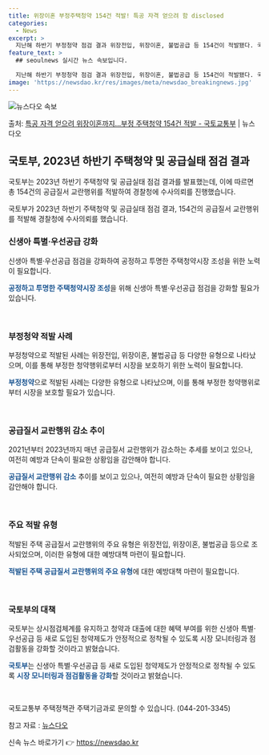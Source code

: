 ```yaml
---
title: 위장이혼 부정주택청약 154건 적발! 특공 자격 얻으려 함 disclosed
categories:
  - News
excerpt: >
  지난해 하반기 부정청약 점검 결과 위장전입, 위장이혼, 불법공급 등 154건이 적발됐다. 국토교통부는 202…
feature_text: >
  ## seoulnews 실시간 뉴스 속보입니다.

  지난해 하반기 부정청약 점검 결과 위장전입, 위장이혼, 불법공급 등 154건이 적발됐다. 국토교통부는 202…
image: 'https://newsdao.kr/res/images/meta/newsdao_breakingnews.jpg'
---
```


![뉴스다오 속보](https://newsdao.kr/res/images/meta/newsdao_breakingnews.jpg)

<p>출처: <a href="https://newsdao.kr/3605" rel="dofollow">특공 자격 얻으려 위장이혼까지…부정 주택청약 154건 적발 - 국토교통부</a> | 뉴스다오</p>

<h2 data-ke-size="size26">국토부, 2023년 하반기 주택청약 및 공급실태 점검 결과</h2>
국토부는 2023년 하반기 주택청약 및 공급실태 점검 결과를 발표했는데, 이에 따르면 총 154건의 공급질서 교란행위를 적발하여 경찰청에 수사의뢰를 진행했습니다.

<p data-ke-size="size16">국토부가 2023년 하반기 주택청약 및 공급실태 점검 결과, 154건의 공급질서 교란행위를 적발해 경찰청에 수사의뢰를 했습니다.</p>

<h3>신생아 특별·우선공급 강화</h3>
신생아 특별·우선공급 점검을 강화하여 공정하고 투명한 주택청약시장 조성을 위한 노력이 필요합니다.

<p data-ke-size="size16"><b><span style="color: #1a5490;">공정하고 투명한 주택청약시장 조성</span></b>을 위해 신생아 특별·우선공급 점검을 강화할 필요가 있습니다.</p>
<p data-ke-size="size16">&nbsp;</p>

<h3>부정청약 적발 사례</h3>
부정청약으로 적발된 사례는 위장전입, 위장이혼, 불법공급 등 다양한 유형으로 나타났으며, 이를 통해 부정한 청약행위로부터 시장을 보호하기 위한 노력이 필요합니다.

<p data-ke-size="size16"><b><span style="color: #1a5490;">부정청약</span></b>으로 적발된 사례는 다양한 유형으로 나타났으며, 이를 통해 부정한 청약행위로부터 시장을 보호할 필요가 있습니다.</p>
<p data-ke-size="size16">&nbsp;</p>

<h3>공급질서 교란행위 감소 추이</h3>
2021년부터 2023년까지 매년 공급질서 교란행위가 감소하는 추세를 보이고 있으나, 여전히 예방과 단속이 필요한 상황임을 감안해야 합니다.

<p data-ke-size="size16"><b><span style="color: #1a5490;">공급질서 교란행위 감소</span></b> 추이를 보이고 있으나, 여전히 예방과 단속이 필요한 상황임을 감안해야 합니다.</p>
<p data-ke-size="size16">&nbsp;</p>

<h3>주요 적발 유형</h3>
적발된 주택 공급질서 교란행위의 주요 유형은 위장전입, 위장이혼, 불법공급 등으로 조사되었으며, 이러한 유형에 대한 예방대책 마련이 필요합니다.

<p data-ke-size="size16"><b><span style="color: #1a5490;">적발된 주택 공급질서 교란행위의 주요 유형</span></b>에 대한 예방대책 마련이 필요합니다.</p>
<p data-ke-size="size16">&nbsp;</p>

<h3>국토부의 대책</h3>
국토부는 상시점검체계를 유지하고 청약과 대출에 대한 혜택 부여를 위한 신생아 특별·우선공급 등 새로 도입된 청약제도가 안정적으로 정착될 수 있도록 시장 모니터링과 점검활동을 강화할 것이라고 밝혔습니다.

<p data-ke-size="size16"><b><span style="color: #1a5490;">국토부</span></b>는 신생아 특별·우선공급 등 새로 도입된 청약제도가 안정적으로 정착될 수 있도록 <b><span style="color: #1a5490;">시장 모니터링과 점검활동을 강화</span></b>할 것이라고 밝혔습니다.</p>
<p data-ke-size="size16">&nbsp;</p>

국토교통부 주택정책관 주택기금과로 문의할 수 있습니다. (044-201-3345)

참고 자료 : <a href="https://newsdao.kr/3605">뉴스다오</a> 

신속 뉴스 바로가기 👉 <a href="https://newsdao.kr" rel="dofollow">https://newsdao.kr</a>



